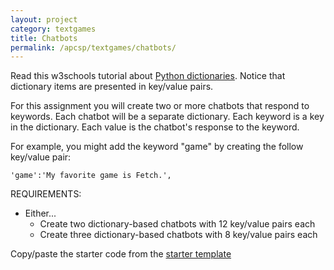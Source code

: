 ```yaml
---
layout: project
category: textgames
title: Chatbots
permalink: /apcsp/textgames/chatbots/
---
```

Read this w3schools tutorial about [Python dictionaries](https://www.w3schools.com/python/python_dictionaries.asp). Notice that dictionary items are presented in key/value pairs.

For this assignment you will create two or more chatbots that respond to keywords. Each chatbot will be a separate dictionary. Each keyword is a key in the dictionary. Each value is the chatbot's response to the keyword.

For example, you might add the keyword "game" by creating the follow key/value pair:
```
'game':'My favorite game is Fetch.',
```

REQUIREMENTS:
  - Either...
    - Create two dictionary-based chatbots with 12 key/value pairs each
    - Create three dictionary-based chatbots with 8 key/value pairs each

Copy/paste the starter code from the [starter template](https://repl.it/@JustinRiley1/Chatbot-starter-template)
